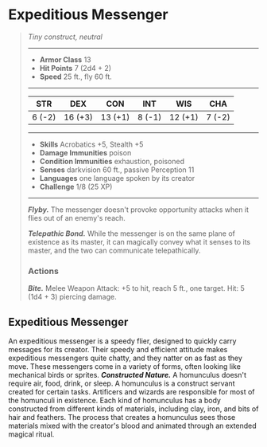 # Expeditious Messenger
>*Tiny construct, neutral*
>___
>- **Armor Class** 13
>- **Hit Points** 7 (2d4 + 2)
>- **Speed** 25 ft., fly 60 ft.
>___
>|STR|DEX|CON|INT|WIS|CHA|
>|:---:|:---:|:---:|:---:|:---:|:---:|
>|6 (-2)|16 (+3)|13 (+1)|8 (-1)|12 (+1)|7 (-2)|
>___
>- **Skills** Acrobatics +5, Stealth +5
>- **Damage Immunities** poison
>- **Condition Immunities** exhaustion, poisoned
>- **Senses** darkvision 60 ft., passive Perception 11
>- **Languages** one language spoken by its creator
>- **Challenge** 1/8 (25 XP)
>___
>***Flyby.*** The messenger doesn't provoke opportunity attacks when it flies out of an enemy's reach.  
>
>***Telepathic Bond.*** While the messenger is on the same plane of existence as its master, it can magically convey what it senses to its master, and the two can communicate telepathically.  
>
>### Actions
>***Bite.*** Melee Weapon Attack: +5 to hit, reach 5 ft., one target. Hit: 5 (1d4 + 3) piercing damage.
## Expeditious Messenger
An expeditious messenger is a speedy flier, designed to quickly carry messages for its creator. Their speedy and efficient attitude makes expeditious messengers quite chatty, and they natter on as fast as they move.
These messengers come in a variety of forms, often looking like mechanical birds or sprites.
***Constructed Nature.*** A homunculus doesn't require air, food, drink, or sleep.
A homunculus is a construct servant created for certain tasks. Artificers and wizards are responsible for most of the homunculi in existence.
Each kind of homunculus has a body constructed from different kinds of materials, including clay, iron, and bits of hair and feathers. The process that creates a homunculus sees those materials mixed with the creator's blood and animated through an extended magical ritual.